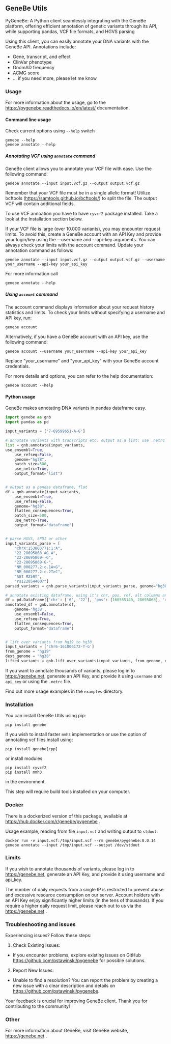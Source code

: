## GeneBe Utils
PyGeneBe: A Python client seamlessly integrating with the GeneBe platform, offering efficient annotation of genetic variants through its API, while supporting pandas, VCF file formats, and HGVS parsing

Using this client, you can easily annotate your DNA variants with the GeneBe API. Annotations include:
* Gene, transcript, and effect
* ClinVar phenotype
* GnomAD frequency
* ACMG score
* ... if you need more, please let me know

### Usage

For more information about the usage, go to the https://pygenebe.readthedocs.io/en/latest/ documentation.

#### Command line usage

Check current options using `--help` switch

```
genebe --help
genebe annotate --help
```


##### Annotating VCF using `annotate` command
GeneBe client allows you to annotate your VCF file with ease. Use the following command:

```
genebe annotate --input input.vcf.gz --output output.vcf.gz
```

Remember that your VCF file must be in a single allelic format! Utilize bcftools (https://samtools.github.io/bcftools/) to split the file. The output VCF will contain additional fields.

To use VCF annoation you have to have `cyvcf2` package installed. Take a look at the Installation section below.

If your VCF file is large (over 10.000 variants), you may encounter request limits. To avoid this, create a GeneBe account with an API Key and provide your login/key using the --username and --api-key arguments. You can always check your limits with the account command. Update your annotation command as follows:

```
genebe annotate --input input.vcf.gz --output output.vcf.gz --username your_username --api-key your_api_key
```

For more information call

```
genebe annotate --help
```

##### Using `account` command

The account command displays information about your request history statistics and limits. To check your limits without specifying a username and API key, run:

```
genebe account
```

Alternatively, if you have a GeneBe account with an API key, use the following command:

```
genebe account --username your_username --api-key your_api_key
```

Replace "your_username" and "your_api_key" with your GeneBe account credentials.

For more details and options, you can refer to the help documentation:

```
genebe account --help
```



#### Python usage

GeneBe makes annotating DNA variants in pandas dataframe easy.

```python
import genebe as gnb
import pandas as pd

input_variants = ['7-69599651-A-G']

# annotate variants with transcripts etc. output as a list; use .netrc for user login and api key
list = gnb.annotate(input_variants,
use_ensembl=True,
    use_refseq=False,
    genome="hg38",
    batch_size=500,
    use_netrc=True,
    output_format="list")


# output as a pandas dataframe, flat
df = gnb.annotate(input_variants,
    use_ensembl=True,
    use_refseq=False,
    genome="hg38",
    flatten_consequences=True,
    batch_size=500,
    use_netrc=True,
    output_format="dataframe")


# parse HGVS, SPDI or other
input_variants_parse = [
    "chrX:153803771:1:A",
    "22 28695868 AG A",
    "22-28695869--G",
    "22-28695869-G-",
    "NM_000277.2:c.1A>G",
    "NM_000277.2:c.2T>C",
    "AGT M259T",
    "rs1228544607"]
parsed_variants = gnb.parse_variants(input_variants_parse, genome="hg38")

# annotate existing dataframe, using it's chr, pos, ref, alt columns and adding new columns
df = pd.DataFrame({'chr': ['6', '22'], 'pos': [160585140, 28695868], 'ref': ['T', 'AG'], 'alt': ['G', 'A']})
annotated_df = gnb.annotate(df,
    genome='hg38',
    use_ensembl=False,
    use_refseq=True,
    flatten_consequences=True,
    output_format="dataframe")


# lift over variants from hg19 to hg38
input_variants = ['chr6-161006172-T-G']
from_genome = "hg19"
dest_genome = "hg38"
lifted_variants = gnb.lift_over_variants(input_variants, from_genome, dest_genome)


```

If you want to annotate thousands of variants, please log in to https://genebe.net, generate an API Key, and provide it using `username` and `api_key` or using the `.netrc` file.

Find out more usage examples in the `examples` directory.

### Installation
You can install GeneBe Utils using pip:

```
pip install genebe
```

If you wish to install faster `mmh3` implementation or use the option of annotating vcf files install using:

```
pip install genebe[cpp]
```

or install modules

```
pip install cyvcf2
pip install mmh3
```

in the environment.

This step will require build tools installed on your computer.

### Docker
There is a dockerized version of this package, available at https://hub.docker.com/r/genebe/pygenebe .

Usage example, reading from file `input.vcf` and writing output to `stdout`:
```
docker run -v input.vcf:/tmp/input.vcf --rm genebe/pygenebe:0.0.14 genebe annotate --input /tmp/input.vcf --output /dev/stdout
```

### Limits
If you wish to annotate thousands of variants, please log in to https://genebe.net, generate an API Key, and provide it using username and api_key.

The number of daily requests from a single IP is restricted to prevent abuse and excessive resource consumption on our server. Account holders with an API Key enjoy significantly higher limits (in the tens of thousands). If you require a higher daily request limit, please reach out to us via the https://genebe.net .

### Troubleshooting and issues
Experiencing issues? Follow these steps:

1. Check Existing Issues:

* If you encounter problems, explore existing issues on GitHub https://github.com/pstawinski/pygenebe for possible solutions.

2. Report New Issues:

* Unable to find a resolution? You can report the problem by creating a new issue with a clear description and details on https://github.com/pstawinski/pygenebe.

Your feedback is crucial for improving GeneBe client. Thank you for contributing to the community!

### Other

For more information about GeneBe, visit GeneBe website, https://genebe.net .






